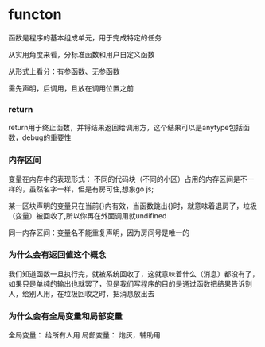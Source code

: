 # functon

函数是程序的基本组成单元，用于完成特定的任务

从实用角度来看，分标准函数和用户自定义函数

从形式上看分：有参函数、无参函数

需先声明，后调用，且放在调用位置之前

### return
return用于终止函数，并将结果返回给调用方，这个结果可以是anytype包括函数，debug的重要性

### 内存区间
变量在内存中的表现形式： 不同的代码块（不同的小区）占用的内存区间是不一样的，虽然名字一样，但是有房可住,想象go js;

某一区块声明的变量只在当前{}内有效，当函数跳出{}时，就意味着退房了，垃圾（变量）被回收了,所以你再在外面调用就undifined

同一内存区间：变量名不能重复声明，因为房间号是唯一的

### 为什么会有返回值这个概念
我们知道函数一旦执行完，就被系统回收了，这就意味着什么（消息）都没有了，如果只是单纯的输出也就罢了，但是我们写程序的目的是通过函数把结果告诉别人，给别人用，在垃圾回收之时，把消息放出去
### 为什么会有全局变量和局部变量
全局变量： 给所有人用
局部变量： 炮灰，辅助用